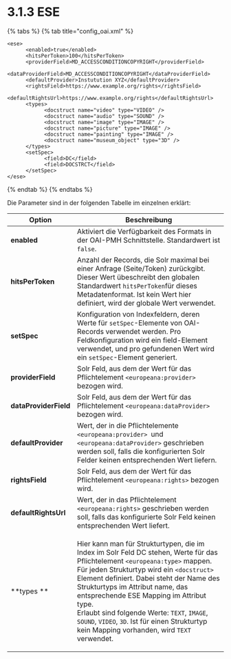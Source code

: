 # 3.1.3 ESE



{% tabs %}
{% tab title="config_oai.xml" %}
```markup
<ese>
      <enabled>true</enabled>
      <hitsPerToken>100</hitsPerToken>
      <providerField>MD_ACCESSCONDITIONCOPYRIGHT</providerField>
      <dataProviderField>MD_ACCESSCONDITIONCOPYRIGHT</dataProviderField>
      <defaultProvider>Instutution XYZ</defaultProvider>
      <rightsField>https://www.example.org/rights</rightsField>
      <defaultRightsUrl>https://www.example.org/rights</defaultRightsUrl>
      <types>
            <docstruct name="video" type="VIDEO" />
            <docstruct name="audio" type="SOUND" />
            <docstruct name="image" type="IMAGE" />
            <docstruct name="picture" type="IMAGE" />
            <docstruct name="painting" type="IMAGE" />
            <docstruct name="museum_object" type="3D" />
      </types>
      <setSpec>
            <field>DC</field>
            <field>DOCSTRCT</field>
      </setSpec>
</ese>
```
{% endtab %}
{% endtabs %}

Die Parameter sind in der folgenden Tabelle im einzelnen erklärt:&#x20;

| Option                 | Beschreibung                                                                                                                                                                                                                                                                                                                                                                                                                                                                                                                                                     |
| ---------------------- | ---------------------------------------------------------------------------------------------------------------------------------------------------------------------------------------------------------------------------------------------------------------------------------------------------------------------------------------------------------------------------------------------------------------------------------------------------------------------------------------------------------------------------------------------------------------- |
| **enabled**            | Aktiviert die Verfügbarkeit des Formats in der OAI-PMH Schnittstelle. Standardwert ist `false`.                                                                                                                                                                                                                                                                                                                                                                                                                                                                  |
| **hitsPerToken**       | Anzahl der Records, die Solr maximal bei einer Anfrage (Seite/Token) zurückgibt. Dieser Wert übeschreibt den globalen Standardwert `hitsPerToken`für dieses Metadatenformat. Ist kein Wert hier definiert, wird der globale Wert verwendet.                                                                                                                                                                                                                                                                                                                      |
| **setSpec**            | Konfiguration von Indexfeldern, deren Werte für `setSpec`-Elemente von OAI-Records verwendet werden. Pro Feldkonfiguration wird ein field-Element verwendet, und pro gefundenen Wert wird ein `setSpec`-Element generiert.                                                                                                                                                                                                                                                                                                                                       |
| **providerField**      | Solr Feld, aus dem der Wert für das Pflichtelement `<europeana:provider>` bezogen wird.                                                                                                                                                                                                                                                                                                                                                                                                                                                                          |
| **dataProviderField**  | Solr Feld, aus dem der Wert für das Pflichtelement `<europeana:dataProvider>` bezogen wird.                                                                                                                                                                                                                                                                                                                                                                                                                                                                      |
| **defaultProvider**    | Wert, der in die Pflichtelemente `<europeana:provider> `und `<europeana:dataProvider>` geschrieben werden soll, falls die konfigurierten Solr Felder keinen entsprechenden Wert liefern.                                                                                                                                                                                                                                                                                                                                                                         |
| **rightsField**        | Solr Feld, aus dem der Wert für das Pflichtelement `<europeana:rights>` bezogen wird.                                                                                                                                                                                                                                                                                                                                                                                                                                                                            |
| **defaultRightsUrl**   | Wert, der in das Pflichtelement `<europeana:rights>` geschrieben werden soll, falls das konfigurierte Solr Feld keinen entsprechenden Wert liefert.                                                                                                                                                                                                                                                                                                                                                                                                              |
| **types **             | <p>Hier kann man für Strukturtypen, die im Index im Solr Feld DC stehen, Werte für das Pflichtelement <code>&#x3C;europeana:type></code> mappen. Für jeden Strukturtyp wird ein <code>&#x3C;docstruct> </code>Element definiert. Dabei steht der Name des Strukturtyps im Attribut name, das entsprechende ESE Mapping im Attribut type.<br>Erlaubt sind folgende Werte: <code>TEXT</code>, <code>IMAGE</code>, <code>SOUND</code>, <code>VIDEO</code>, <code>3D</code>. Ist für einen Strukturtyp kein Mapping vorhanden, wird <code>TEXT</code> verwendet.</p> |

